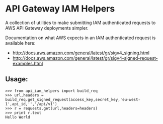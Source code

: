 # API Gateway IAM Helpers

A collection of utilities to make submitting IAM authenticated requests to AWS API Gateway deployments simpler. 

Documentation on what AWS expects in an IAM authenticated request is available here:

* http://docs.aws.amazon.com/general/latest/gr/sigv4_signing.html
* http://docs.aws.amazon.com/general/latest/gr/sigv4-signed-request-examples.html

## Usage:

```
>>> from api_iam_helpers import build_req
>>> url,headers = build_req.get_signed_request(access_key,secret_key,'eu-west-1',api_id,'','/api/v1')
>>> r = requests.get(url,headers=headers)
>>> print r.text
Hello World
```
